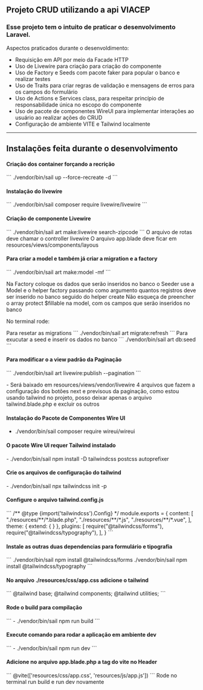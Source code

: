 ## Projeto CRUD utilizando a api VIACEP
<h3>Esse projeto tem o intuito de praticar o desenvolvimento Laravel.</h3>
<span>Aspectos praticados durante o desenvoldimento:</span>
<ul>
  <li>Requisição em API por meio da Facade HTTP</li>
  <li>Uso de Livewire para criação para criação do componente</li>
  <li>Uso de Factory e Seeds com pacote faker para popular o banco e realizar testes</li>
  <li>Uso de Traits para criar regras de validação e mensagens de erros para os campos do formulário</li>
  <li>Uso de Actions e Services class, para respeitar princípio de responsabilidade única no escopo do componente</li>
  <li>Uso de pacote de componentes WireUI para implementar interações ao usuário ao realizar ações do CRUD</li>
  <li>Configuração de ambiente VITE e Tailwind localmente</li>
</ul>
<hr>

## Instalações feita durante o desenvolvimento
<h4>Criação dos container forçando a recrição</h4>
```
./vendor/bin/sail up --force-recreate -d
```
<h4>Instalação do livewire</h4>
```
./vendor/bin/sail composer require livewire/livewire
```
<h4>Criação de componente Livewire</h4>
```
./vendor/bin/sail art make:livewire search-zipcode
```
<span>O arquivo de rotas deve chamar o controller livewire</span>
<span>O arquivo app.blade deve ficar em resources/views/components/layous</span>

<h4>Para criar a model e também já criar a migration e a factory</h4>
```
./vendor/bin/sail art make:model -mf
```

<span>Na Factory coloque os dados que serão inseridos no banco</span>
<span>o Seeder use a Model e o helper factory passando como argumento quantos registros deve ser inserido no banco seguido do helper create</span>
<span>Não esqueça de preencher o array protect $fillable na model, com os campos que serão inseridos no banco</span>
<p>No terminal rode:</p>
  <span>Para resetar as migrations</span>
  ```
  ./vendor/bin/sail art migrate:refresh 
  ```
  <span>Para exucutar a seed e inserir os dados no banco</span>
  ```
  ./vendor/bin/sail art db:seed
  ```

<h4>Para modificar o a view padrão da Paginação</h4>
  ```
 ./vendor/bin/sail art livewire:publish --pagination
  ```

 <span>- Será baixado em resources/views/vendor/livewire 4 arquivos que fazem a configuração dos botões next e previsous da paginação, 
 como estou usando tailwind no projeto, posso deixar apenas o arquivo tailwind.blade.php e excluir os outros</span>

<h4>Instalação do Pacote de Componentes Wire UI</h4>

 - ./vendor/bin/sail composer require wireui/wireui

<h4>O pacote Wire UI requer Tailwind instalado</h4>
 - ./vendor/bin/sail npm install -D tailwindcss postcss autoprefixer

<h4>Crie os arquivos de configuração do tailwind</h4>
 - ./vendor/bin/sail npx tailwindcss init -p

<h4>Configure o arquivo tailwind.config.js</h4>
```
  /** @type {import('tailwindcss').Config} */
module.exports = {
  content: [
      "./resources/**/*.blade.php",
      "./resources/**/*.js",
      "./resources/**/*.vue",
  ],
  theme: {
      extend: {
      }
  },
  plugins: [
      require("@tailwindcss/forms"),
      require("@tailwindcss/typography"),
  ],
}
```

<h4>Instale as outras duas dependencias para formulário e tipografia</h4>
```
  ./vendor/bin/sail npm install @tailwindcss/forms
  ./vendor/bin/sail npm install @tailwindcss/typography
```

<h4>No arquivo ./resources/css/app.css adicione o tailwind</h4>
```
@tailwind base;
@tailwind components;
@tailwind utilities;
```

<h4>Rode o build para compilação</h4>
```
 - ./vendor/bin/sail npm run build
```

<h4>Execute comando para rodar a aplicação em ambiente dev</h4>
```
 - ./vendor/bin/sail npm run dev
```

<h4>Adicione no arquivo app.blade.php a tag do vite no Header</h4>
```
  @vite(['resources/css/app.css', 'resources/js/app.js'])
```
<span>Rode no terminal run build e run dev novamente</span>